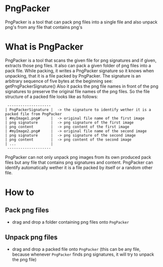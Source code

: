 # PngPacker
PngPacker is a tool that can pack png files into a single file and also unpack png's from any file that contains png's

# What is PngPacker
PngPacker is a tool that scans the given file for png signatures and if given, extracts those png files.
It also can pack a given folder of png files into a pack file. While packing, it writes a PngPacker signature
so it knows when unpacking, that it is a file packed by PngPacker. The signature is an arbitrary sequence of five bytes at the beginning see: getPngPackerSignature()
Also it packs the png file names in front of the png signatures to preserve the original file names of the png files.
So the file structure of a packed file looks like as follows:
```
 --------------------
| PngPackerSignature |  -> the signature to identify wether it is a packed file from PngPacker
| #myImage1.png#     |  -> original file name of the first image
| png signature      |  -> png signature of the first image
| png content        |  -> png content of the first image
| #myImage2.png#     |  -> original file name of the second image
| png signature      |  -> png signature of the second image
| png content        |  -> png content of the second image
| ...                |
 --------------------
```
 PngPacker can not only unpack png images from its own produced pack files but any file that contains png signatures and content.
 PngPacker can identify automatically wether it is a file packed by itself or a random other file.

# How to
## Pack png files
- drag and drop a folder containing png files onto `PngPacker`
## Unpack png files
- drag and drop a packed file onto `PngPacker` (this can be any file, because whenever `PngPacker` finds png signatures, it will try to unpack the png file)

